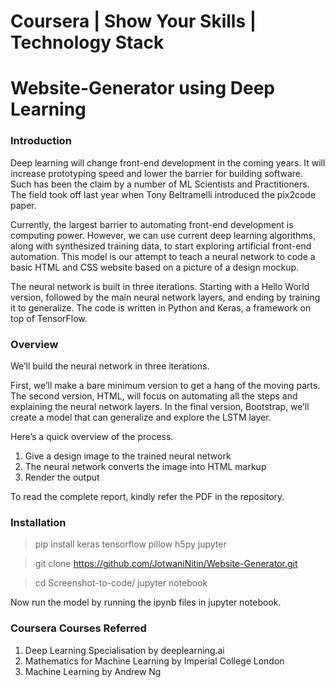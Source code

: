 # Coursera | Show Your Skills | Technology Stack
# Website-Generator using Deep Learning

### Introduction

Deep learning will change front-end development in the coming years. It will increase prototyping speed and lower the barrier for building software. Such has been the claim by a number of ML Scientists and Practitioners. The field took off last year when Tony Beltramelli introduced the pix2code paper. 

Currently, the largest barrier to automating front-end development is computing power. However, we can use current deep learning algorithms, along with synthesized training data, to start exploring artificial front-end automation. This model is our attempt to teach a neural network to code a basic HTML and CSS website based on a picture of a design mockup.

The neural network is built in three iterations. Starting with a Hello World version, followed by the main neural network layers, and ending by training it to generalize. The code is written in Python and Keras, a framework on top of TensorFlow.

### Overview 

We’ll build the neural network in three iterations. 

First, we’ll make a bare minimum version to get a hang of the moving parts. The second version, HTML, will focus on automating all the steps and explaining the neural network layers. In the final version, Bootstrap, we’ll create a model that can generalize and explore the LSTM layer.

Here’s a quick overview of the process. 
1) Give a design image to the trained neural network
2) The neural network converts the image into HTML markup
3) Render the output

To read the complete report, kindly refer the PDF in the repository. 

### Installation

> pip install keras tensorflow pillow h5py jupyter
 
> git clone https://github.com/JotwaniNitin/Website-Generator.git 

> cd Screenshot-to-code/ jupyter notebook 
 
Now run the model by running the ipynb files in jupyter notebook.

### Coursera Courses Referred

1. Deep Learning Specialisation by deeplearning.ai
2. Mathematics for Machine Learning by Imperial College London
3. Machine Learning by Andrew Ng


 
 
 



